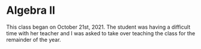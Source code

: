 # Algebra II 

This class began on October 21st, 2021. The student was having a difficult time with her teacher and I was asked to take over teaching the class for the remainder of the year. 
